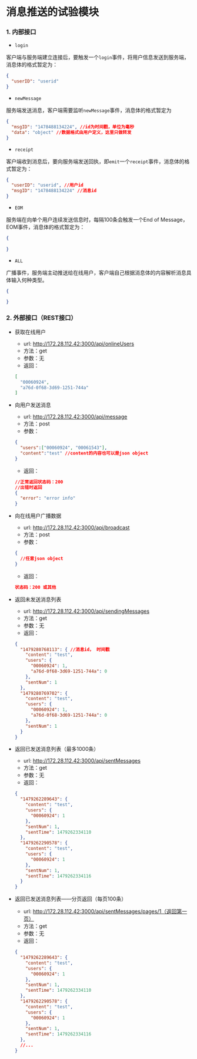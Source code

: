 # 消息推送的试验模块

### 1. 内部接口

* `login`

客户端与服务端建立连接后，要触发一个`login`事件，将用户信息发送到服务端，消息体的格式暂定为：
```json
{
  "userID": "userid"
}
```
* `newMessage`

服务端发送消息，客户端需要监听`newMessage`事件，消息体的格式暂定为
```json
{
  "msgID": "1478488134224", //id为时间戳，单位为毫秒
  "data": "object" //数据格式由用户定义，这里只做转发
}
```
* `receipt`

客户端收到消息后，要向服务端发送回执，即`emit`一个`receipt`事件，消息体的格式暂定为：
```json
{
  "userID": "userid", //用户id
  "msgID": "1478488134224" //消息id
}
```
* `EOM`

服务端在向单个用户连续发送信息时，每隔100条会触发一个End of Message，EOM事件，消息体的格式暂定为：
```json
{
  
}
```

* `ALL`

广播事件，服务端主动推送给在线用户，客户端自己根据消息体的内容解析消息具体输入何种类型。
```json
{

}
```

### 2. 外部接口（REST接口）

* 获取在线用户
  * url: http://172.28.112.42:3000/api/onlineUsers
  * 方法：get
  * 参数：无
  * 返回：
  ```json
  [
    "00060924",
    "a76d-0f68-3d69-1251-744a"
  ]
  ```

* 向用户发送消息
  * url: http://172.28.112.42:3000/api/message
  * 方法：post
  * 参数：
  ```json
  {
    "users":["00060924", "00061543"], 
    "content":"test" //content的内容也可以是json object
  }
  ```
  * 返回：
  ```json
  //正常返回状态码：200
  //出错时返回
  {
    "error": "error info"
  }
  ```
* 向在线用户广播数据
   * url: http://172.28.112.42:3000/api/broadcast
   * 方法：post
   * 参数：
   ```json
   {
     //任意json object
   }
   ```
   * 返回：
   ```json
   状态码：200 或其他
   ```
* 返回未发送消息列表
  * url: http://172.28.112.42:3000/api/sendingMessages
  * 方法：get
  * 参数：无
  * 返回：
  ```json
  {
    "1479280768113": { //消息id， 时间戳
      "content": "test",
      "users": {
        "00060924": 1,
        "a76d-0f68-3d69-1251-744a": 0
      },
      "sentNum": 1
    },
    "1479280769702": {
      "content": "test",
      "users": {
        "00060924": 1,
        "a76d-0f68-3d69-1251-744a": 0
      },
      "sentNum": 1
    }
  }
  ```
* 返回已发送消息列表（最多1000条）
  * url: http://172.28.112.42:3000/api/sentMessages
  * 方法：get
  * 参数：无
  * 返回：
  ```json
  {
    "1479262289643": {
      "content": "test",
      "users": {
        "00060924": 1
      },
      "sentNum": 1,
      "sentTime": 1479262334110
    },
    "1479262290578": {
      "content": "test",
      "users": {
        "00060924": 1
      },
      "sentNum": 1,
      "sentTime": 1479262334116
    }
  }
  ``` 
* 返回已发送消息列表——分页返回（每页100条）
  * url: http://172.28.112.42:3000/api/sentMessages/pages/1（返回第一页）
  * 方法：get
  * 参数：无
  * 返回：
  ```json
  {
    "1479262289643": {
      "content": "test",
      "users": {
        "00060924": 1
      },
      "sentNum": 1,
      "sentTime": 1479262334110
    },
    "1479262290578": {
      "content": "test",
      "users": {
        "00060924": 1
      },
      "sentNum": 1,
      "sentTime": 1479262334116
    },
    //...
  }
  ``` 